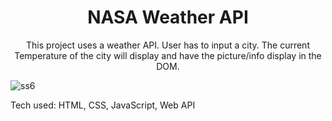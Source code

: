 <h1 align="center"> NASA Weather API </h1>
<p align="center"> This project uses a weather API. User  has to  input a city. The current Temperature of the city will display and have the picture/info display in the DOM.</p>
 
![ss6](https://user-images.githubusercontent.com/101954954/172291685-d6539eba-d5b9-4b37-9b68-0768e799dc90.png)


 
 Tech used: HTML, CSS, JavaScript, Web API
